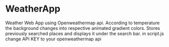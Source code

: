 # WeatherApp
Weather Web App using Openweathermap api. According to temperature the background changes into respective animated gradient colors. Stores previously searched places and displays it under the search bar. in script.js change API KEY to your openweathermap api
